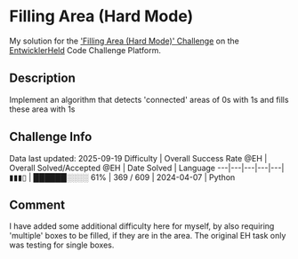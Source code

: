 # Filling Area (Hard Mode)

My solution for the ['Filling Area (Hard Mode)' Challenge](https://platform.entwicklerheld.de/challenge/filling-area-hard-mode?technology=Python) on the [EntwicklerHeld](https://platform.entwicklerheld.de/) Code Challenge Platform.

## Description
Implement an algorithm that detects 'connected' areas of 0s with 1s and fills these area with 1s

## Challenge Info
Data last updated: 2025-09-19
Difficulty | Overall Success Rate @EH | Overall Solved/Accepted @EH | Date Solved | Language
---|---|---|---|---|
▮▮▮▯ | ██████░░░░ 61% | 369 / 609 | 2024-04-07 | Python

## Comment
I have added some additional difficulty here for myself, by also requiring 'multiple' boxes to be filled, if they are in the area. The original EH task only was testing for single boxes.